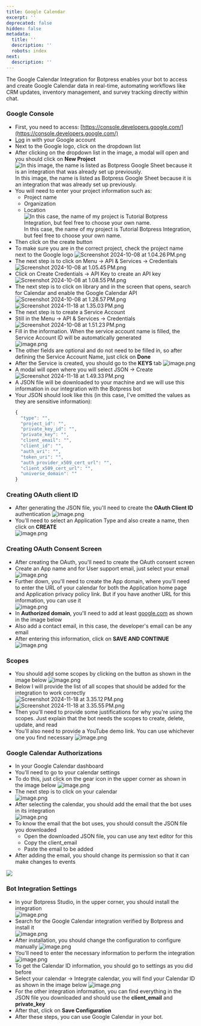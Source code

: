 ```yaml
---
title: Google Calendar
excerpt: ''
deprecated: false
hidden: false
metadata:
  title: ''
  description: ''
  robots: index
next:
  description: ''
---
```

The Google Calendar Integration for Botpress enables your bot to access and create Google Calendar data in real-time, automating workflows like CRM updates, inventory management, and survey tracking directly within chat.

### Google Console

* First, you need to access: [https://console.developers.google.com/](https://console.developers.google.com/)
* [Log]() in with your Google account
* Next to the Google logo, click on the dropdown list
* After clicking on the dropdown list in the image, a modal will open and you should click on **New Project**  ![In this image, the name is listed as Botpress Google Sheet because it is an integration that was already set up previously.](https://files.readme.io/1febd82ea9049e86fedefeea48c65ca775b2bf8d4442d961a95b6664f21bbc94-Screenshot_2024-10-08_at_11.54.50_AM_1.png)\
    In this image, the name is listed as Botpress Google Sheet because it is an integration that was already set up previously.
* You will need to enter your project information such as:
  * Project name
  * Organization
  * Location\
    ![In this case, the name of my project is Tutorial Botpress Integration, but feel free to choose your own name.](https://files.readme.io/228a79f40eea49c5a627ee2f973440d7ed9768b03b5e1f0fa50d83f3b08ad1af-Screenshot_2024-10-08_at_12.02.13_PM_1.png)\
    In this case, the name of my project is Tutorial Botpress Integration, but feel free to choose your own name.
* Then click on the create button
* To make sure you are in the correct project, check the project name next to the Google logo  ![Screenshot 2024-10-08 at 1.04.26 PM.png](https://files.readme.io/e88ee7b4ef6235bb1ac9dc5b4f1a5d51b88937cad256aa2090b17a404e2b0d03-Screenshot_2024-10-08_at_1.04.26_PM_1.png)
* The next step is to click on Menu → API & Services → Credentials\
    ![Screenshot 2024-10-08 at 1.05.45 PM.png](https://files.readme.io/d7be141d48c0ac12dc7536bd424ba787737560cb5fbf0ba40fa72e5d0bdb3cff-Screenshot_2024-10-08_at_1.05.45_PM_1.png)
* Click on Create Credentials → API Key to create an API key  ![Screenshot 2024-10-08 at 1.08.55 PM.png](https://files.readme.io/ca2ac62991c57175c7830d68568a8491f55a3bee5f6f008beb39f1eca840ecd3-Screenshot_2024-10-08_at_1.08.55_PM_1.png)
* The next step is to click on library and in the screen that opens, search for Calendar and enable the Google Calendar API\
    ![Screenshot 2024-10-08 at 1.28.57 PM.png](https://files.readme.io/4b7df7d1e66e57122801d51568a361bd70fe49c51f2b34b86e2953950b576e6a-Screenshot_2024-10-08_at_1.28.57_PM_1.png)  ![Screenshot 2024-11-18 at 1.35.03 PM.png](https://files.readme.io/1755347f29c350b4becc474bc5252fc2e2fe3b15c1f9a716e97ee6384b12e080-Screenshot_2024-11-18_at_1.35.03_PM.png)
* The next step is to create a Service Account
* Still in the Menu → API & Services → Credentials  ![Screenshot 2024-10-08 at 1.51.23 PM.png](https://files.readme.io/f9c0945941523f79372c14e2b82aeb95342cd6d19fc4cf0bb10ee14b51e5461d-Screenshot_2024-10-08_at_1.51.23_PM_1.png)
* Fill in the information. When the service account name is filled, the Service Account ID will be automatically generated\
  ![image.png](https://files.readme.io/c4ca91dd05fbc4621e6c19d2f463d028ee61024b2c00b9079dedba84e3d6f449-image_9.png)
* The other fields are optional and do not need to be filled in, so after defining the Service Account Name, just click on **Done**
* After the Service is created, you should go to the **KEYS** tab  ![image.png](https://files.readme.io/979f85b6f20e3ab349ff210cc9c064eec2bd6b5c1ea6e249b531e9e0e4270ec1-image_9.png)
* A modal will open where you will select JSON → Create  ![Screenshot 2024-11-18 at 1.49.33 PM.png](https://files.readme.io/4a55439eea21fda7cf08d972fd8e08dd7235d9617c410ce0461a2af2f98956b8-Screenshot_2024-11-18_at_1.49.33_PM.png)
* A JSON file will be downloaded to your machine and we will use this information in our integration with the Botpress bot
* Your JSON should look like this (in this case, I've omitted the values as they are sensitive information):
  ```jsx
  {
    "type": "",
    "project_id": "",
    "private_key_id": "",
    "private_key": "",
    "client_email": "",
    "client_id": "",
    "auth_uri": "",
    "token_uri": "",
    "auth_provider_x509_cert_url": "",
    "client_x509_cert_url": "",
    "universe_domain": ""
  }
  ```

### Creating OAuth client ID

* After generating the JSON file, you'll need to create the **OAuth Client ID** authentication  ![image.png](https://files.readme.io/4904a59386335fd0a60cd000716e17b5b9a9871feb1eae946829e2407bba6716-image_9.png)
* You'll need to select an Application Type and also create a name, then click on **CREATE**\
  ![image.png](https://files.readme.io/1ccfa044ba86eb45f7a90e2938ebda88dbb0d96d8d9c5f5c59baaf92c5d0fbfc-image_9.png)

### Creating OAuth Consent Screen

* After creating the OAuth, you'll need to create the OAuth consent screen
* Create an App name and for User support email, just select your email\
  ![image.png](https://files.readme.io/2a7ded6b93543d3ec651580e74da51be4dcf132b41d3263be0a133957633610b-image_9.png)
* Further down, you'll need to create the App domain, where you'll need to enter the URL of your calendar for both the Application home page and Application privacy policy link. But if you have another URL for this information, you can use it\
  ![image.png](https://files.readme.io/73ae329f57d19bf35d44d801837628e586b5cc827437662811811e87f5d946c9-image_9.png)
* In **Authorized domain**, you'll need to add at least [google.com](http://google.com) as shown in the image below
* Also add a contact email, in this case, the developer's email can be any email
* After entering this information, click on **SAVE AND CONTINUE**  ![image.png](https://files.readme.io/36f58eb3af56e024d702a9eae02ed891e11a203a2b644a98893d3eb46592e06a-image_9.png)

### Scopes

* You should add some scopes by clicking on the button as shown in the image below  ![image.png](https://files.readme.io/a60dc6a983d6b7fa055e19b3196856ede365d1f8e3b7d4ffb68a78a199d983f2-image_9.png)
* Below I will provide the list of all scopes that should be added for the integration to work correctly\
    ![Screenshot 2024-11-18 at 3.35.12 PM.png](https://files.readme.io/3774fac9362258f051674498166517483e610a2ac67c235d3e13702fa181902a-Screenshot_2024-11-18_at_3.35.12_PM.png)\
    ![Screenshot 2024-11-18 at 3.35.55 PM.png](https://files.readme.io/c375a649cec9614bd53d31009cbfef0a2b30aea0183146eff5fdbd993cb1c508-Screenshot_2024-11-18_at_3.35.55_PM.png)
* Then you'll need to provide some justifications for why you're using the scopes. Just explain that the bot needs the scopes to create, delete, update, and read
* You'll also need to provide a YouTube demo link. You can use whichever one you find necessary  ![image.png](https://files.readme.io/3cadcb96adef95071c9a7aab8bf1d90bd249dd276ffa4258a0a7b9cf87487622-image_9.png)

### Google Calendar Authorizations

* In your Google Calendar dashboard
* You'll need to go to your calendar settings
* To do this, just click on the gear icon in the upper corner as shown in the image below  ![image.png](https://files.readme.io/4b7e7dc50cab92596d4dd6adc33fb7ba9a13d1a90d56ba18182c7b8d0e33fdb7-image_9.png)
* The next step is to click on your calendar\
    ![image.png](https://files.readme.io/31c076eaac192672f016d7cf54452d006b9fe3fe62e34f3e3f414abf4c606341-image_9.png)
* After selecting the calendar, you should add the email that the bot uses in its integration\
  ![image.png](https://files.readme.io/29a3b7556fe9fe96faa8a9fbc5902d9639af388bc3356337c16234e371ccfcd3-image_9.png)
* To know the email that the bot uses, you should consult the JSON file you downloaded
  * Open the downloaded JSON file, you can use any text editor for this
  * Copy the client\_email
  * Paste the email to be added
* After adding the email, you should change its permission so that it can make changes to events

<Image align="center" src="https://files.readme.io/7ff97c7def06e5f76914de8c00c1026f10ed90b274104233efe09d8618b9ddf7-Screenshot_2024-11-18_at_4.33.35_PM.png" />

### Bot Integration Settings

* In your Botpress Studio, in the upper corner, you should install the integration\
  ![image.png](https://files.readme.io/40958c6e77385f7f63011ef7b710e13a4dd2de83aea5f134e448518532149306-image_9.png)
* Search for the Google Calendar integration verified by Botpress and install it\
    ![image.png](https://files.readme.io/b75eb013c354e6d6c26f6567a310b13cdf0f5c1cb2e26610355ffd76099c72b8-image_9.png)
* After installation, you should change the configuration to configure manually  ![image.png](https://files.readme.io/fae2ca4224a214592df211e6687637150d50b82deb37852188a6f898abc9b6b9-image_9.png)
* You'll need to enter the necessary information to perform the integration\
  ![image.png](https://files.readme.io/a61633af29b62017edcf3268f6c757ab644c640477e1befec47f1aa1d6671c71-image_9.png)
* To get the Calendar ID information, you should go to settings as you did before
* Select your calendar → Integrate calendar, you will find your Calendar ID as shown in the image below  ![image.png](https://files.readme.io/2c89f1638f88ad33cc2ecf59a02f8beeb591765d06708783ee4801dc659155d1-image_9.png)
* For the other integration information, you can find everything in the JSON file you downloaded and should use the **client\_email** and **private\_key**
* After that, click on **Save Configuration**
* After these steps, you can use Google Calendar in your bot.
